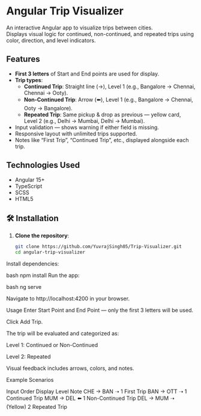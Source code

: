 # Angular Trip Visualizer

An interactive Angular app to visualize trips between cities.  
Displays visual logic for continued, non-continued, and repeated trips using color, direction, and level indicators.

##  Features

- **First 3 letters** of Start and End points are used for display.
- **Trip types**:
  - **Continued Trip**: Straight line (→), Level 1 (e.g., Bangalore → Chennai, Chennai → Ooty).
  - **Non-Continued Trip**: Arrow (⬅️), Level 1 (e.g., Bangalore → Chennai, Ooty → Bangalore).
  - **Repeated Trip**: Same pickup & drop as previous — yellow card, Level 2 (e.g., Delhi → Mumbai, Delhi → Mumbai).
- Input validation — shows warning if either field is missing.
- Responsive layout with unlimited trips supported.
- Notes like “First Trip”, “Continued Trip”, etc., displayed alongside each trip.

##  Technologies Used

- Angular 15+
- TypeScript
- SCSS
- HTML5

## 🛠️ Installation

1. **Clone the repository**:
   ```bash
   git clone https://github.com/YuvrajSingh05/Trip-Visualizer.git
   cd angular-trip-visualizer
   
Install dependencies:

bash
npm install
Run the app:


bash
ng serve

Navigate to http://localhost:4200 in your browser.

Usage
Enter Start Point and End Point — only the first 3 letters will be used.

Click Add Trip.

The trip will be evaluated and categorized as:

Level 1: Continued or Non-Continued

Level 2: Repeated

Visual feedback includes arrows, colors, and notes.

Example Scenarios

Input Order	Display	Level	Note
CHE → BAN	➝	1	First Trip
BAN → OTT	➝	1	Continued Trip
MUM → DEL	⬅️	1	Non-Continued Trip
DEL → MUM	➝ (Yellow)	2	Repeated Trip
